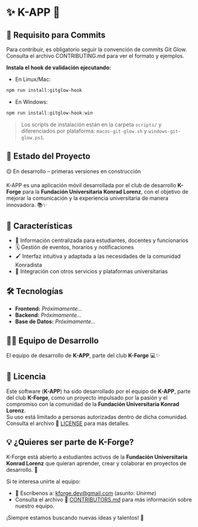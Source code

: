 # ✨ K-APP 📱

## 🚦 Requisito para Commits

Para contribuir, es obligatorio seguir la convención de commits Git Glow. Consulta el archivo CONTRIBUTING.md para ver el formato y ejemplos.

**Instala el hook de validación ejecutando:**

- En Linux/Mac:
```sh
npm run install:gitglow-hook
```
- En Windows:
```powershell
npm run install:gitglow-hook:win
```

> Los scripts de instalación están en la carpeta `scripts/` y diferenciados por plataforma: `macos-git-glow.sh` y `windows-git-glow.ps1`.

## 📌 Estado del Proyecto
🟡 En desarrollo – primeras versiones en construcción

K-APP es una aplicación móvil desarrollada por el club de desarrollo **K-Forge** para la **Fundación Universitaria Konrad Lorenz**, con el objetivo de mejorar la comunicación y la experiencia universitaria de manera innovadora. 📚✨

## 🚀 Características  
- 🧭 Información centralizada para estudiantes, docentes y funcionarios  
- 🗓️ Gestión de eventos, horarios y notificaciones  
- 🖌️ Interfaz intuitiva y adaptada a las necesidades de la comunidad Konradista  
- 🔗 Integración con otros servicios y plataformas universitarias  

## 🛠️ Tecnologías  
- **Frontend:** *Próximamente...*  
- **Backend:** *Próximamente...*  
- **Base de Datos:** *Próximamente...*  

## 👨‍💻 Equipo de Desarrollo  
El equipo de desarrollo de **K-APP**, parte del club **K-Forge** 💻✨

## 📄 Licencia  
Este software (**K-APP**) ha sido desarrollado por el equipo de **K-APP**, parte del club **K-Forge**, como un proyecto impulsado por la pasión y el compromiso con la comunidad de la **Fundación Universitaria Konrad Lorenz**.  
Su uso está limitado a personas autorizadas dentro de dicha comunidad.  
Consulta el archivo 📄 [LICENSE](./LICENSE) para más detalles.

## 💡 ¿Quieres ser parte de K-Forge?  
K-Forge está abierto a estudiantes activos de la **Fundación Universitaria Konrad Lorenz** que quieran aprender, crear y colaborar en proyectos de desarrollo. 🚀

Si te interesa unirte al equipo:
- 📧 Escríbenos a: kforge.dev@gmail.com (asunto: *Unirme*)
- Consulta el archivo 👥 [CONTRIBUTORS.md](./CONTRIBUTORS.md) para más información sobre nuestro equipo.

¡Siempre estamos buscando nuevas ideas y talentos! 🌱